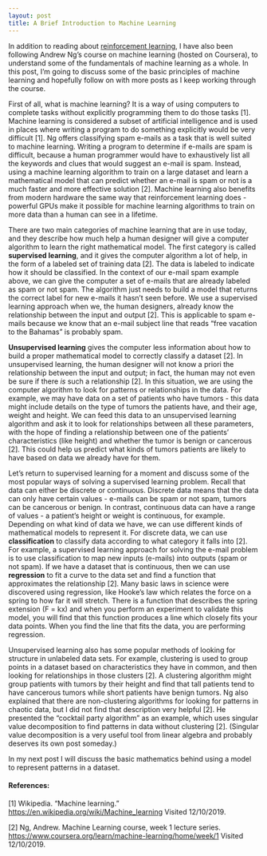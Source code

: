 ```yaml
---
layout: post
title: A Brief Introduction to Machine Learning
---
```


In addition to reading about [reinforcement learning](https://sassafras13.github.io/RL/), I have also been following Andrew Ng’s course on machine learning (hosted on Coursera), to understand some of the fundamentals of machine learning as a whole. In this post, I’m going to discuss some of the basic principles of machine learning and hopefully follow on with more posts as I keep working through the course. 

First of all, what is machine learning? It is a way of using computers to complete tasks without explicitly programming them to do those tasks [1]. Machine learning is considered a subset of artificial intelligence and is used in places where writing a program to do something explicitly would be very difficult [1]. Ng offers classifying spam e-mails as a task that is well suited to machine learning. Writing a program to determine if e-mails are spam is difficult, because a human programmer would have to exhaustively list all the keywords and clues that would suggest an e-mail is spam. Instead, using a machine learning algorithm to train on a large dataset and learn a mathematical model that can predict whether an e-mail is spam or not is a much faster and more effective solution [2]. Machine learning also benefits from modern hardware the same way that reinforcement learning does - powerful GPUs make it possible for machine learning algorithms to train on more data than a human can see in a lifetime. 

There are two main categories of machine learning that are in use today, and they describe how much help a human designer will give a computer algorithm to learn the right mathematical model. The first category is called **supervised learning**, and it gives the computer algorithm a lot of help, in the form of a labeled set of training data [2]. The data is labeled to indicate how it should be classified. In the context of our e-mail spam example above, we can give the computer a set of e-mails that are already labeled as spam or not spam. The algorithm just needs to build a model that returns the correct label for new e-mails it hasn’t seen before. We use a supervised learning approach when we, the human designers, already know the relationship between the input and output [2]. This is applicable to spam e-mails because we know that an e-mail subject line that reads “free vacation to the Bahamas” is probably spam. 

**Unsupervised learning** gives the computer less information about how to build a proper mathematical model to correctly classify a dataset [2]. In unsupervised learning, the human designer will not know a priori the relationship between the input and output; in fact, the human may not even be sure if there *is* such a relationship [2]. In this situation, we are using the computer algorithm to look for patterns or relationships in the data. For example, we may have data on a set of patients who have tumors - this data might include details on the type of tumors the patients have, and their age, weight and height. We can feed this data to an unsupervised learning algorithm and ask it to look for relationships between all these parameters, with the hope of finding a relationship between one of the patients’ characteristics (like height) and whether the tumor is benign or cancerous [2]. This could help us predict what kinds of tumors patients are likely to have based on data we already have for them. 

Let’s return to supervised learning for a moment and discuss some of the most popular ways of solving a supervised learning problem. Recall that data can either be discrete or continuous. Discrete data means that the data can only have certain values - e-mails can be spam or not spam, tumors can be cancerous or benign. In contrast, continuous data can have a range of values - a patient’s height or weight is continuous, for example. Depending on what kind of data we have, we can use different kinds of mathematical models to represent it. For discrete data, we can use **classification** to classify data according to what category it falls into [2]. For example, a supervised learning approach for solving the e-mail problem is to use classification to map new inputs (e-mails) into outputs (spam or not spam). If we have a dataset that is continuous, then we can use **regression** to fit a curve to the data set and find a function that approximates the relationship [2]. Many basic laws in science were discovered using regression, like Hooke’s law which relates the force on a spring to how far it will stretch. There is a function that describes the spring extension (F = kx) and when you perform an experiment to validate this model, you will find that this function produces a line which closely fits your data points. When you find the line that fits the data, you are performing regression.

Unsupervised learning also has some popular methods of looking for structure in unlabeled data sets. For example, clustering is used to group points in a dataset based on characteristics they have in common, and then looking for relationships in those clusters [2]. A clustering algorithm might group patients with tumors by their height and find that tall patients tend to have cancerous tumors while short patients have benign tumors. Ng also explained that there are non-clustering algorithms for looking for patterns in chaotic data, but I did not find that description very helpful [2]. He presented the “cocktail party algorithm” as an example, which uses singular value decomposition to find patterns in data without clustering [2]. (Singular value decomposition is a very useful tool from linear algebra and probably deserves its own post someday.)

In my next post I will discuss the basic mathematics behind using a model to represent patterns in a dataset. 

#### References: 
[1] Wikipedia. “Machine learning.” <https://en.wikipedia.org/wiki/Machine_learning> Visited 12/10/2019. 

[2] Ng, Andrew. Machine Learning course, week 1 lecture series. <https://www.coursera.org/learn/machine-learning/home/week/1> Visited 12/10/2019.
